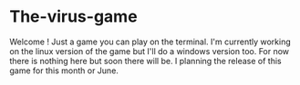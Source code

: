 # The-virus-game
Welcome ! Just a game you can play on the terminal. I'm currently working on the linux version of the game but I'll do a windows version too. For now there is nothing here but 
soon there will be. I planning the release of this game for this month or June. 
